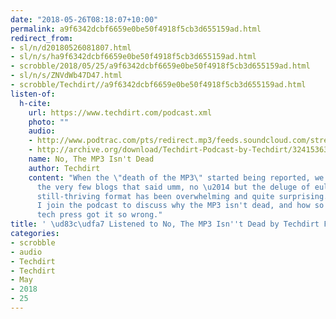 ```yaml
---
date: "2018-05-26T08:18:07+10:00"
permalink: a9f6342dcbf6659e0be50f4918f5cb3d655159ad.html
redirect_from:
- sl/n/d20180526081807.html
- sl/n/s/ha9f6342dcbf6659e0be50f4918f5cb3d655159ad.html
- scrobble/2018/05/25/a9f6342dcbf6659e0be50f4918f5cb3d655159ad.html
- sl/n/s/ZNVdWb47D47.html
- scrobble/Techdirt//a9f6342dcbf6659e0be50f4918f5cb3d655159ad.html
listen-of:
  h-cite:
    url: https://www.techdirt.com/podcast.xml
    photo: ""
    audio:
    - http://www.podtrac.com/pts/redirect.mp3/feeds.soundcloud.com/stream/324153636-techdirt-no-the-mp3-isnt-dead.mp3
    - http://archive.org/download/Techdirt-Podcast-by-Techdirt/324153636-techdirt-no-the-mp3-isnt-dead.mp3
    name: No, The MP3 Isn't Dead
    author: Techdirt
    content: "When the \"death of the MP3\" started being reported, we were among
      the very few blogs that said umm, no \u2014 but the deluge of eulogies for the
      still-thriving format has been overwhelming and quite surprising. This week
      I join the podcast to discuss why the MP3 isn't dead, and how so much of the
      tech press got it so wrong."
title: ' \ud83c\udfa7 Listened to No, The MP3 Isn''t Dead by Techdirt From Techdirt'
categories:
- scrobble
- audio
- Techdirt
- Techdirt
- May
- 2018
- 25
---
```

